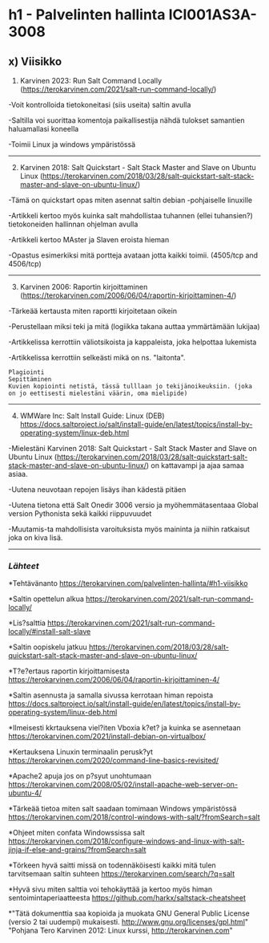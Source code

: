 # h1 - Palvelinten hallinta ICI001AS3A-3008

## x) Viisikko



1. Karvinen 2023: Run Salt Command Locally (https://terokarvinen.com/2021/salt-run-command-locally/)

-Voit kontrolloida tietokoneitasi (siis useita) saltin avulla

-Saltilla voi suorittaa komentoja paikallisestija nähdä tulokset samantien haluamallasi koneella

-Toimii Linux ja windows ympäristössä


---

2. Karvinen 2018: Salt Quickstart - Salt Stack Master and Slave on Ubuntu Linux (https://terokarvinen.com/2018/03/28/salt-quickstart-salt-stack-master-and-slave-on-ubuntu-linux/)

-Tämä on quickstart opas miten asennat saltin debian -pohjaiselle linuxille

-Artikkeli kertoo myös kuinka salt mahdollistaa tuhannen (ellei tuhansien?) tietokoneiden hallinnan ohjelman avulla

-Artikkeli kertoo MAster ja Slaven eroista hieman

-Opastus esimerkiksi mitä portteja avataan jotta kaikki toimii. (4505/tcp and 4506/tcp)

---


3. Karvinen 2006: Raportin kirjoittaminen (https://terokarvinen.com/2006/06/04/raportin-kirjoittaminen-4/)

-Tärkeää kertausta miten raportti kirjoitetaan oikein

-Perustellaan miksi teki ja mitä (logiikka takana auttaa ymmärtämään lukijaa)

-Artikkelissa kerrottiin väliotsikoista ja kappaleista, joka helpottaa lukemista

-Artikkelissa kerrottiin selkeästi mikä on ns. "laitonta".

	Plagiointi
	Sepittäminen
	Kuvien kopiointi netistä, tässä tulllaan jo tekijänoikeuksiin. (joka on jo eettisesti mielestäni väärin, oma mielipide)
 
---

	
4. WMWare Inc: Salt Install Guide: Linux (DEB) https://docs.saltproject.io/salt/install-guide/en/latest/topics/install-by-operating-system/linux-deb.html

-Mielestäni  Karvinen 2018: Salt Quickstart - Salt Stack Master and Slave on Ubuntu Linux (https://terokarvinen.com/2018/03/28/salt-quickstart-salt-stack-master-and-slave-on-ubuntu-linux/) on kattavampi ja ajaa samaa asiaa. 

-Uutena neuvotaan repojen lisäys ihan kädestä pitäen

-Uutena tietona että Salt Onedir 3006 versio ja myöhemmätasentaaa Global version Pythonista sekä kaikki riippuvuudet

-Muutamis-ta mahdollisista varoituksista myös maininta ja niihin ratkaisut joka on kiva lisä.


---

























### _Lähteet_

*Tehtävänanto https://terokarvinen.com/palvelinten-hallinta/#h1-viisikko

*Saltin opettelun alkua https://terokarvinen.com/2021/salt-run-command-locally/

*Lis?salttia https://terokarvinen.com/2021/salt-run-command-locally/#install-salt-slave

*Saltin oopiskelu jatkuu https://terokarvinen.com/2018/03/28/salt-quickstart-salt-stack-master-and-slave-on-ubuntu-linux/

*T?e?ertaus raportin kirjoittamisesta https://terokarvinen.com/2006/06/04/raportin-kirjoittaminen-4/

*Saltin asennusta ja samalla sivussa kerrotaan himan repoista https://docs.saltproject.io/salt/install-guide/en/latest/topics/install-by-operating-system/linux-deb.html

*Ilmeisesti kkrtauksena viel?iten Vboxia k?et?   ja kuinka se asennetaan https://terokarvinen.com/2021/install-debian-on-virtualbox/

*Kertauksena Linuxin terminaalin perusk?yt https://terokarvinen.com/2020/command-line-basics-revisited/

*Apache2 apuja jos on p?syut unohtumaan https://terokarvinen.com/2008/05/02/install-apache-web-server-on-ubuntu-4/

*Tärkeää tietoa miten salt saadaan tomimaan Windows ympäristössä https://terokarvinen.com/2018/control-windows-with-salt/?fromSearch=salt

*Ohjeet miten confata Windowssissa salt https://terokarvinen.com/2018/configure-windows-and-linux-with-salt-jinja-if-else-and-grains/?fromSearch=salt

*Törkeen hyvä saitti missä on todennäköisesti kaikki mitä tulen tarvitsemaan saltin suhteen https://terokarvinen.com/search/?q=salt

*Hyvä sivu miten salttia voi tehokäyttää ja kertoo myös himan sentoimintaperiaatteesta https://github.com/harkx/saltstack-cheatsheet

*"Tätä dokumenttia saa kopioida ja muokata GNU General Public License (versio 2 tai uudempi) mukaisesti. http://www.gnu.org/licenses/gpl.html"
"Pohjana Tero Karvinen 2012: Linux kurssi, http://terokarvinen.com"
